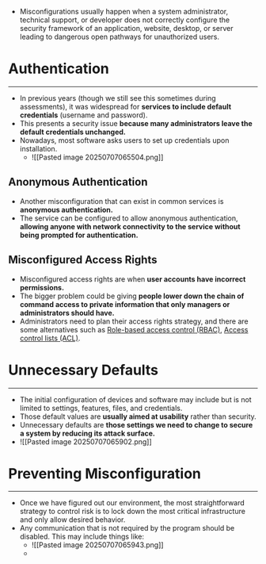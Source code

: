 - Misconfigurations usually happen when a system administrator, technical support, or developer does not correctly configure the security framework of an application, website, desktop, or server leading to dangerous open pathways for unauthorized users.

# Authentication
---
- In previous years (though we still see this sometimes during assessments), it was widespread for **services to include default credentials** (username and password).
- This presents a security issue **because many administrators leave the default credentials unchanged.**
- Nowadays, most software asks users to set up credentials upon installation.
	- ![[Pasted image 20250707065504.png]]
## Anonymous Authentication
- Another misconfiguration that can exist in common services is **anonymous authentication.** 
- The service can be configured to allow anonymous authentication, **allowing anyone with network connectivity to the service without being prompted for authentication.**

## Misconfigured Access Rights
- Misconfigured access rights are when **user accounts have incorrect permissions.** 
- The bigger problem could be giving **people lower down the chain of command access to private information that only managers or administrators should have.**
- Administrators need to plan their access rights strategy, and there are some alternatives such as [Role-based access control (RBAC)](https://en.wikipedia.org/wiki/Role-based_access_control), [Access control lists (ACL)](https://en.wikipedia.org/wiki/Access-control_list). 

# Unnecessary Defaults
---
- The initial configuration of devices and software may include but is not limited to settings, features, files, and credentials.
- Those default values are **usually aimed at usability** rather than security.
- Unnecessary defaults are **those settings we need to change to secure a system by reducing its attack surface.**
- ![[Pasted image 20250707065902.png]]

# Preventing Misconfiguration
---
- Once we have figured out our environment, the most straightforward strategy to control risk is to lock down the most critical infrastructure and only allow desired behavior. 
- Any communication that is not required by the program should be disabled. This may include things like:
	- ![[Pasted image 20250707065943.png]]
	- 